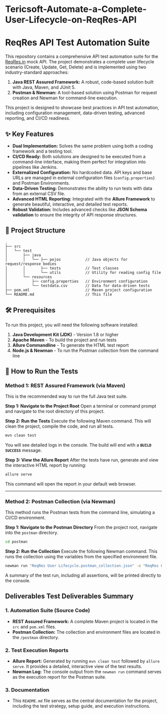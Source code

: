 # Tericsoft-Automate-a-Complete-User-Lifecycle-on-ReqRes-API

# ReqRes API Test Automation Suite

This repository contains a comprehensive API test automation suite for the [ReqRes.in](https://reqres.in/) mock API. The project demonstrates a complete user lifecycle scenario (Create, Update, Get, Delete) and is implemented using two industry-standard approaches:

1.  **Java REST Assured Framework:** A robust, code-based solution built with Java, Maven, and JUnit 5.
2.  **Postman & Newman:** A tool-based solution using Postman for request creation and Newman for command-line execution.

This project is designed to showcase best practices in API test automation, including configuration management, data-driven testing, advanced reporting, and CI/CD readiness.

## ✨ Key Features

*   **Dual Implementation:** Solves the same problem using both a coding framework and a testing tool.
*   **CI/CD Ready:** Both solutions are designed to be executed from a command-line interface, making them perfect for integration into pipelines like Jenkins.
*   **Externalized Configuration:** No hardcoded data. API keys and base URLs are managed in external configuration files (`config.properties`) and Postman Environments.
*   **Data-Driven Testing:** Demonstrates the ability to run tests with data from an external CSV file.
*   **Advanced HTML Reporting:** Integrated with the **Allure Framework** to generate beautiful, interactive, and detailed test reports.
*   **Robust Validation:** Includes advanced checks like **JSON Schema validation** to ensure the integrity of API response structures.

## 📂 Project Structure

```
.
├── src
│   └── test
│       ├── java
│       │   └── ├── pojos           // Java objects for request/response bodies
│       │       ├── tests           // Test classes
│       │       └── utils           // Utility for reading config file  
│       └── resources
│           ├── config.properties   // Environment configuration
│           └── testdata.csv        // Data for data-driven tests
├── pom.xml                         // Maven project configuration
└── README.md                       // This file
```

## 🛠️ Prerequisites

To run this project, you will need the following software installed:

1.  **Java Development Kit (JDK)** - Version 1.8 or higher
2.  **Apache Maven** - To build the project and run tests
3.  **Allure Commandline** - To generate the HTML test report
4.  **Node.js & Newman** - To run the Postman collection from the command line

## 🚀 How to Run the Tests

### Method 1: REST Assured Framework (via Maven)

This is the recommended way to run the full Java test suite.

**Step 1: Navigate to the Project Root**
Open a terminal or command prompt and navigate to the root directory of this project.

**Step 2: Run the Tests**
Execute the following Maven command. This will clean the project, compile the code, and run all tests.

```bash
mvn clean test
```

You will see detailed logs in the console. The build will end with a **`BUILD SUCCESS`** message.

**Step 3: View the Allure Report**
After the tests have run, generate and view the interactive HTML report by running:

```bash
allure serve
```
This command will open the report in your default web browser.

---

### Method 2: Postman Collection (via Newman)

This method runs the Postman tests from the command line, simulating a CI/CD environment.

**Step 1: Navigate to the Postman Directory**
From the project root, navigate into the `postman` directory.

```bash
cd postman
```

**Step 2: Run the Collection**
Execute the following Newman command. This runs the collection using the variables from the specified environment file.

```bash
newman run "ReqRes User Lifecycle.postman_collection.json" -e "ReqRes QA Environment.postman_environment.json"
```
A summary of the test run, including all assertions, will be printed directly to the console.

##  Deliverables Test Deliverables Summary

### 1. Automation Suite (Source Code)

*   **REST Assured Framework:** A complete Maven project is located in the `src` and `pom.xml` files.
*   **Postman Collection:** The collection and environment files are located in the `/postman` directory.

### 2. Test Execution Reports

*   **Allure Report:** Generated by running `mvn clean test` followed by `allure serve`. It provides a detailed, interactive view of the test results.
*   **Newman Log:** The console output from the `newman run` command serves as the execution report for the Postman suite.

### 3. Documentation

*   This `README.md` file serves as the central documentation for the project, including the test strategy, setup guide, and execution instructions.
